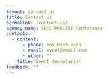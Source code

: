 ```yaml
---
layout: contact_us
title: Contact Us
permalink: /contact-us/
agency_name: IHCC-PRECISE Conference
contacts:
  - content:
      - phone: +65 6123 4563
      - email: event@email.com
      - other: ""
    title: Event Secretariat
feedback: ""
---
```

